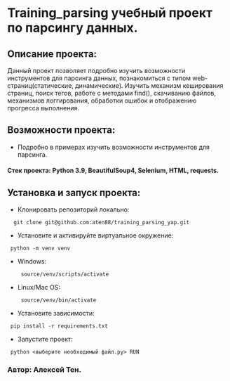 #  Training_parsing учебный проект по парсингу данных.
## Описание проекта:
Данный проект позволяет подробно изучить возможности инструментов для парсинга данных, познакомиться с типом web-страниц(статические, динамические). Изучить механизм кеширования страниц, поиск тегов, работе с методами find(), скачиванию файлов, механизмов логгирования, обработки ошибок и отображению прогресса выполнения.
## Возможности проекта:
 - Подробно в примерах изучить возможности инструментов для парсинга.
#### Стек проекта: Python 3.9, BeautifulSoup4, Selenium, HTML, requests.
## Установка и запуск проекта:
  - Клонировать репозиторий локально:
 ```
   git clone git@github.com:aten88/training_parsing_yap.git
 ```
 - Установите и активируйте виртуальное окружение:
 ```
  python -m venv venv
 ```
   - Windows:
     ```
      source/venv/scripts/activate
     ```  
   - Linux/Mac OS:
     ```
      source/venv/bin/activate
     ```
 - Установите зависимости:
  ```
   pip install -r requirements.txt
  ```
 - Запустите проект:
  ```
   python <выберите необходимый файл.py> RUN
  ```
### Автор: Алексей Тен.
